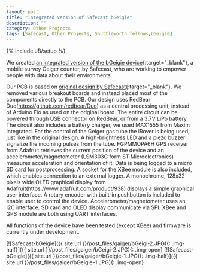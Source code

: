 ```yaml
---
layout: post
title: "Integrated version of Safecast bGeigie"
description: ""
category: Other Projects
tags: [Safecast, Other Projects, Shuttleworth fellows,bGeigie]
---
```

{% include JB/setup %}

We created [an integrated version of the bGeigie device](https://github.com/IRNAS/bGeigieIntegrated){:target="_blank"}, a mobile survey Geiger counter, by Safecast, who are working to empower people with data about their environments.

Our PCB is based on [original design by Safecast](https://github.com/Safecast/bGeigieNanoKit){:target="_blank"}. We removed various breakout boards and instead placed most of the components directly to the PCB. Our design uses RedBear Duo(https://github.com/redbear/Duo) as a central processing unit, instead of Arduino Fio as used on the original board. The entire circuit can be powered through USB connector on RedBear, or from a 3.7V LiPo battery. The circuit also includes a battery charger, we used MAX1555 from Maxim Integrated. For the control of the Geiger gas tube the iRover is being used, just like in the original design. A high-brightness LED and a piezo buzzer signalize the incoming pulses from the tube. FGPMMOPA6H GPS receiver from Adafruit retrieves the current position of the device and an accelerometer/magnetometer (LSM303C form ST Microelectronics) measures acceleration and orientation of it. Data is being logged to a micro SD card for postprocessing. A socket for the XBee module is also included, which enables connection to an external logger. A monochrome, 128x32 pixels wide OLED graphical display from Adafruit(https://www.adafruit.com/product/938) displays a simple graphical user interface. A rotary encoder with built-in pushbutton is included to enable user to control the device. Accelerometer/magnetometer uses an I2C interface. SD card and OLED display communicate via SPI. XBee and GPS module are both using UART interfaces.

All functions of the device have been tested (except XBee) and firmware is currently under development.

[![Safecast-bGeigie]({{ site.url }}/post_files/gaiger/bGeigi-2.JPG){: .img-half}]({{ site.url }}/post_files/gaiger/bGeigi-2.JPG){: .img-open}
[![Safecast-bGeigie]({{ site.url }}/post_files/gaiger/bGeigie-1.JPG){: .img-half}]({{ site.url }}/post_files/gaiger/bGeigie-1.JPG){: .img-open}


 
 



